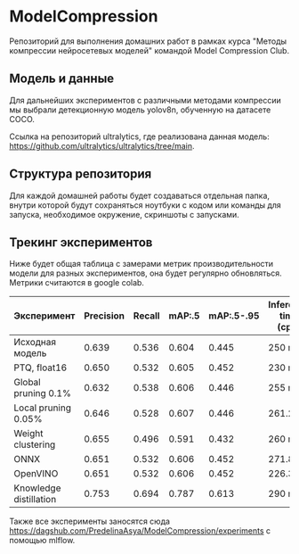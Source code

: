 # ModelCompression

Репозиторий для выполнения домашних работ в рамках курса "Методы компрессии нейросетевых моделей" командой Model Compression Club.

## Модель и данные

Для дальнейших экспериментов с различными методами компрессии мы выбрали детекционную модель yolov8n, обученную на датасете COCO.

Ссылка на репозиторий ultralytics, где реализована данная модель: https://github.com/ultralytics/ultralytics/tree/main.

## Структура репозитория

Для каждой домашней работы будет создаваться отдельная папка, внутри которой будут сохраняться ноутбуки с кодом или команды для запуска, необходимое окружение, скриншоты с запусками.

## Трекинг экспериментов

Ниже будет общая таблица с замерами метрик производительности модели для разных экспериментов, она будет регулярно обновляться. Метрики считаются в google colab.

| **Эксперимент** 	      | **Precision** 	 | **Recall** 	 | **mAP:.5** 	 | **mAP:.5-.95** 	 | **Inference time (cpu)** 	 | **Model size** | **Sparsity** |
|------------------------|-----------------|--------------|--------------|------------------|----------------------------|----------------|--------------|
| Исходная модель 	      | 0.639	          | 0.536 	      | 0.604	       | 0.445	           | 250 ms 	                   | 12.08          | -            |
| PTQ, float16           | 	 0.650         | 	   0.532    | 0.605	       | 0.452	           | 230 ms 	                   | 12.08          | -            |
| Global pruning 0.1%    | 0.632	          | 0.538	       | 0.606 	      | 0.446 	          | 255 ms 	                   | 12.08          | 9.983        |
| Local pruning 0.05%    | 0.646	          | 0.528	       | 0.607 	      | 0.446 	          | 261.2 ms 	                 | 12.08          | 4.992        |
| Weight clustering      | 0.655 	         | 0.496	       | 0.591 	      | 0.432 	          | 260 ms                     | 12.02          | -            |
| ONNX                   | 0.651 	         | 0.532	       | 0.606 	      | 0.452 	          | 271.8 ms                   | 12.23          | -            |
| OpenVINO               | 0.651 	         | 0.532	       | 0.606 	      | 0.452	           | 226.3 ms                   | 12.12          | -            |
| Knowledge distillation | 0.753           | 0.694        | 0.787        | 0.613            | 290 ms                     | 12.12          | -            |
 

Также все эксперименты заносятся сюда https://dagshub.com/PredelinaAsya/ModelCompression/experiments с помощью mlflow.

